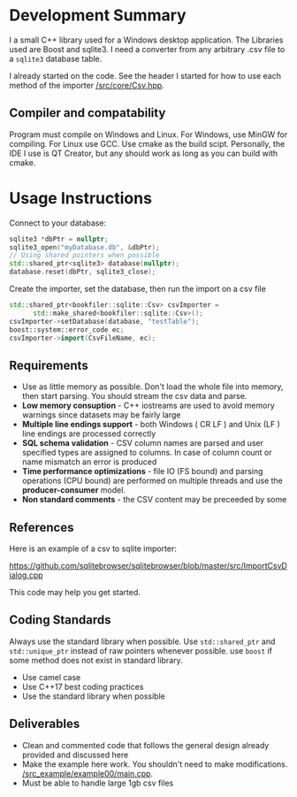 # Development Summary

I a small C++ library used for a Windows desktop application. The Libraries used are Boost and sqlite3. I need a converter from any arbitrary .csv file to a `sqlite3` database table.

I already started on the code. See the header I started for how to use each method of the importer [/src/core/Csv.hpp](https://github.com/bradosia/BookFiler-Lib-CSV-to-SQLite/blob/master/src/core/Csv.hpp).

## Compiler and compatability

Program must compile on Windows and Linux. For Windows, use MinGW for compiling. For Linux use GCC. Use cmake as the build scipt. Personally, the IDE I use is QT Creator, but any should work as long as you can build with cmake.

# Usage Instructions

Connect to your database:
```cpp
sqlite3 *dbPtr = nullptr;
sqlite3_open("myDatabase.db", &dbPtr);
// Using shared pointers when possible
std::shared_ptr<sqlite3> database(nullptr);
database.reset(dbPtr, sqlite3_close);
```

Create the importer, set the database, then run the import on a csv file
```cpp
std::shared_ptr<bookfiler::sqlite::Csv> csvImporter =
      std::make_shared<bookfiler::sqlite::Csv>();
csvImporter->setDatabase(database, "testTable");
boost::system::error_code ec;
csvImporter->import(CsvFileName, ec);
```

## Requirements
* Use as little memory as possible. Don't load the whole file into memory, then start parsing. You should stream the csv data and parse.
* **Low memory consuption** - C++ iostreams are used to avoid memory warnings since datasets may be fairly large
* **Multiple line endings support** - both Windows ( CR LF ) and Unix (LF ) line endings are processed correctly
* **SQL schema validation** - CSV column names are parsed and user specified types are assigned to columns. In case of column count or name mismatch an error is produced
* **Time performance optimizations** - file IO (FS bound) and parsing operations (CPU bound) are performed on multiple threads and use the **producer-consumer** model.
* **Non standard comments** - the CSV content may be preceeded by some 

## References

Here is an example of a csv to sqlite importer:

https://github.com/sqlitebrowser/sqlitebrowser/blob/master/src/ImportCsvDialog.cpp

This code may help you get started.

## Coding Standards
Always use the standard library when possible. Use `std::shared_ptr` and `std::unique_ptr` instead of raw pointers whenever possible. use `boost` if some method does not exist in standard library.

* Use camel case
* Use C++17 best coding practices
* Use the standard library when possible

## Deliverables

* Clean and commented code that follows the general design already provided and discussed here
* Make the example here work. You shouldn't need to make modifications. [/src_example/example00/main.cpp](https://github.com/bradosia/BookFiler-Lib-CSV-to-SQLite/blob/master/src_example/example00/main.cpp).
* Must be able to handle large 1gb csv files

